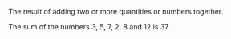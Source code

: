 The result of adding two or more quantities or numbers together.

The sum of the numbers 3, 5, 7, 2, 8 and 12 is 37.

